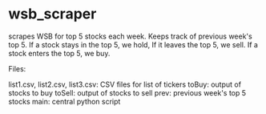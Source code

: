 # wsb_scraper
scrapes WSB for top 5 stocks each week. Keeps track of previous week's top 5. If a stock stays in the top 5, we hold, If it leaves the top 5, we sell. If a stock enters the top 5, we buy. 


Files:

list1.csv, list2.csv, list3.csv: CSV files for list of tickers
toBuy: output of stocks to buy
toSell: output of stocks to sell
prev: previous week's top 5 stocks
main: central python script
